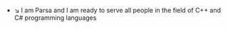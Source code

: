 - ↘️ I am Parsa and I am ready to serve all people in the field of C++ and C# programming languages
<!---
parsaking/parsaking is a ✨ special ✨ repository because its `README.md` (this file) appears on your GitHub profile.
You can click the Preview link to take a look at your changes.
--->
